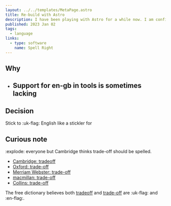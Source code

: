 ```yaml
---
layout: ../../templates/MetaPage.astro
title: Re-build with Astro
description: I have been playing with Astro for a while now. I am confident this is the static site generator I have always been looking for.
published: 2023 Jan 02
tags:
  - language
links:
  - type: software
    name: Spell Right
---
```


## Why

- ## Support for en-gb in tools is sometimes lacking

## Decision

Stick to :uk-flag: English like a stickler for

## Curious note

:explode: everyone but Cambridge thinks trade-off should be spelled.

- [Cambridge: tradeoff](https://dictionary.cambridge.org/dictionary/english/trade-off)
- [Oxford: trade-off](https://www.oxfordlearnersdictionaries.com/definition/english/trade-off_2?q=tradeoff)
- [Merriam Webster: trade-off](https://www.merriam-webster.com/dictionary/trade-off)
- [macmillan: trade-off](https://www.macmillandictionary.com/dictionary/british/trade-off_2)
- [Collins: trade-off](https://www.collinsdictionary.com/dictionary/english/trade-off)

The free dictionary believes both [tradeoff](https://www.thefreedictionary.com/tradeoff) and [trade-off](https://www.thefreedictionary.com/trade-off) are :uk-flag: and :en-flag:.
